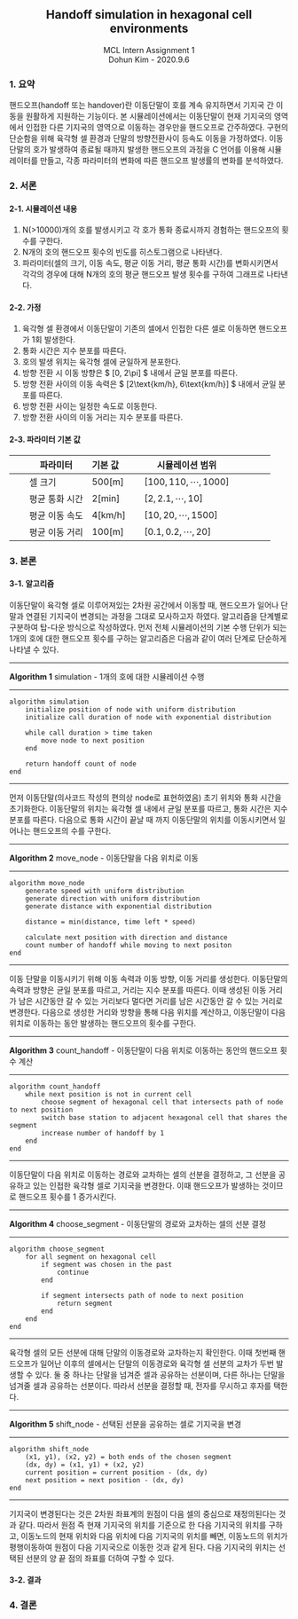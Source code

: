 <h2 style="text-align: center"><br><br>Handoff simulation in hexagonal cell environments </h2>

<div style="text-align: center">MCL Intern Assignment 1</div>
<div style="text-align: center">Dohun Kim - 2020.9.6</div>





### 1. 요약

 핸드오프(handoff 또는 handover)란 이동단말이 호를 계속 유지하면서 기지국 간 이동을 원활하게 지원하는 기능이다. 본 시뮬레이션에서는 이동단말이 현재 기지국의 영역에서 인접한 다른 기지국의 영역으로 이동하는 경우만을 핸드오프로 간주하였다. 구현의 단순함을 위해 육각형 셀 환경과 단말의 방향전환사이 등속도 이동을 가정하였다. 이동단말의 호가 발생하여 종료될 때까지 발생한 핸드오프의 과정을 C 언어를 이용해 시뮬레이터를 만들고, 각종 파라미터의 변화에 따른 핸드오프 발생률의 변화를 분석하였다.



### 2. 서론

#### 2-1. 시뮬레이션 내용

1. N(>10000)개의 호를 발생시키고 각 호가 통화 종료시까지 경험하는 핸드오프의 횟수를 구한다.
2. N개의 호의 핸드오프 횟수의 빈도를 히스토그램으로 나타낸다.
3. 파라미터(셀의 크기, 이동 속도, 평균 이동 거리, 평균 통화 시간)를 변화시키면서 <br>각각의 경우에 대해 N개의 호의 평균 핸드오프 발생 횟수를 구하여 그래프로 나타낸다.



#### 2-2. 가정

1. 육각형 셀 환경에서 이동단말이 기존의 셀에서 인접한 다른 셀로 이동하면 핸드오프가 1회 발생한다.
2. 통화 시간은 지수 분포를 따른다.
3. 호의 발생 위치는 육각형 셀에 균일하게 분포한다.
4. 방향 전환 시 이동 방향은 $ [0, 2\pi] $ 내에서 균일 분포를 따른다.
5. 방향 전환 사이의 이동 속력은 $ [2\text{km/h}, 6\text{km/h}] $ 내에서 균일 분포를 따른다.
6. 방향 전환 사이는 일정한 속도로 이동한다.
7. 방향 전환 사이의 이동 거리는 지수 분포를 따른다.



#### 2-3. 파라미터 기본 값


||파라미터|기본 값&nbsp;&nbsp;&nbsp;&nbsp;&nbsp;&nbsp;&nbsp;| 시뮬레이션 범위            |                  |
|----|----|----|----|---------|
|<img width=12/>|셀 크기|$500\text{[m]}$| $[100, 110, \cdots, 1000]$ |<img width=50/>|
||평균 통화 시간|$2\text{[min]}$| $[2, 2.1, \cdots, 10]$     ||
||평균 이동 속도|$4\text{[km/h]}$| $[10, 20, \cdots, 1500]$   ||
||평균 이동 거리|$100\text{[m]}$| $[0.1,0.2, \cdots,  20]$   ||









### 3. 본론

#### 3-1. 알고리즘

 이동단말이 육각형 셀로 이루어져있는 2차원 공간에서 이동할 때, 핸드오프가 일어나 단말과 연결된 기지국이 변경되는 과정을 그대로 모사하고자 하였다. 알고리즘을 단계별로 구분하여 탑-다운 방식으로 작성하였다. 먼저 전체 시뮬레이션의 기본 수행 단위가 되는 1개의 호에 대한 핸드오프 횟수를 구하는 알고리즘은 다음과 같이 여러 단계로 단순하게 나타낼 수 있다. 




___

**Algorithm 1** simulation - 1개의 호에 대한 시뮬레이션 수행

---

```
algorithm simulation
	initialize position of node with uniform distribution
	initialize call duration of node with exponential distribution
	
    while call duration > time taken
    	move node to next position
    end
    
    return handoff count of node
end	
```

---

 먼저 이동단말(의사코드 작성의 편의상 node로 표현하였음) 초기 위치와 통화 시간을 초기화한다. 이동단말의 위치는 육각형 셀 내에서 균일 분포를 따르고, 통화 시간은 지수 분포를 따른다. 다음으로 통화 시간이 끝날 때 까지 이동단말의 위치를 이동시키면서 일어나는 핸드오프의 수를 구한다.



___

**Algorithm 2** move_node - 이동단말을 다음 위치로 이동

---

```
algorithm move_node
	generate speed with uniform distribution
	generate direction with uniform distribution
	generate distance with exponential distribution
	
	distance = min(distance, time left * speed)
	
	calculate next position with direction and distance	
	count number of handoff while moving to next positon
end
```

---

 이동 단말을 이동시키기 위해 이동 속력과 이동 방향, 이동 거리를 생성한다. 이동단말의 속력과 방향은 균일 분포를 따르고, 거리는 지수 분포를 따른다. 이때 생성된 이동 거리가 남은 시간동안 갈 수 있는 거리보다 멀다면 거리를 남은 시간동안 갈 수 있는 거리로 변경한다. 다음으로 생성한 거리와 방향을 통해 다음 위치를 계산하고, 이동단말이 다음 위치로 이동하는 동안 발생하는 핸드오프의 횟수를 구한다.















___

**Algorithm 3** count_handoff - 이동단말이 다음 위치로 이동하는 동안의 핸드오프 횟수 계산

---

```
algorithm count_handoff
	while next position is not in current cell
		choose segment of hexagonal cell that intersects path of node to next position
		switch base station to adjacent hexagonal cell that shares the segment
		increase number of handoff by 1
	end
end
```

---

 이동단말이 다음 위치로 이동하는 경로와 교차하는 셀의 선분을 결정하고, 그 선분을 공유하고 있는 인접한 육각형 셀로 기지국을 변경한다. 이때 핸드오프가 발생하는 것이므로 핸드오프 횟수를 1 증가시킨다.



___

**Algorithm 4** choose_segment - 이동단말의 경로와 교차하는 셀의 선분 결정

---

```
algorithm choose_segment
	for all segment on hexagonal cell
		if segment was chosen in the past
			continue
		end
		
		if segment intersects path of node to next position
			return segment
        end
	end
end
```

---

 육각형 셀의 모든 선분에 대해 단말의 이동경로와 교차하는지 확인한다. 이때 첫번째 핸드오프가 일어난 이후의 셀에서는 단말의 이동경로와 육각형 셀 선분의 교차가 두번 발생할 수 있다. 둘 중 하나는 단말을 넘겨준 셀과 공유하는 선분이며, 다른 하나는 단말을 넘겨줄 셀과 공유하는 선분이다. 따라서 선분을 결정할 때, 전자를 무시하고 후자를 택한다.



___

**Algorithm 5** shift_node - 선택된 선분을 공유하는 셀로 기지국을 변경

---

```
algorithm shift_node
	(x1, y1), (x2, y2) = both ends of the chosen segment
	(dx, dy) = (x1, y1) + (x2, y2)
	current position = current position - (dx, dy)
	next position = next position - (dx, dy)
end
```

---

 기지국이 변경된다는 것은 2차원 좌표계의 원점이 다음 셀의 중심으로 재정의된다는 것과 같다. 따라서 원점 즉 현재 기지국의 위치를 기준으로 한 다음 기지국의 위치를 구하고, 이동노드의 현재 위치와 다음 위치에 다음 기지국의 위치를 빼면, 이동노드의 위치가 평행이동하여 원점이 다음 기지국으로 이동한 것과 같게 된다. 다음 기지국의 위치는 선택된 선분의 양 끝 점의 좌표를 더하여 구할 수 있다.













#### 3-2. 결과





### 4. 결론


```

```